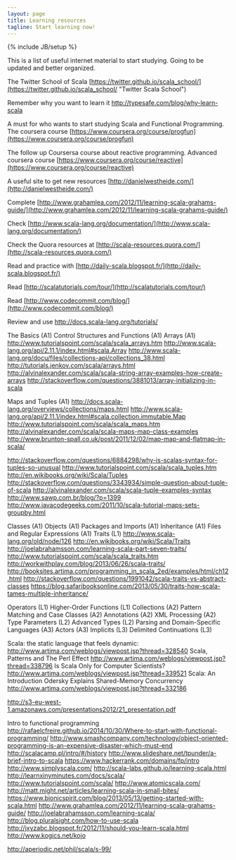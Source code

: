 ```yaml
---
layout: page
title: Learning resources
tagline: Start learning now!
---
```

{% include JB/setup %}

This is a list of useful internet material to start studying. Going to be updated and better organized.  

The Twitter School of Scala [https://twitter.github.io/scala_school/](https://twitter.github.io/scala_school/ "Twitter Scala School")

Remember why you want to learn it [http://typesafe.com/blog/why-learn-scala ](http://typesafe.com/blog/why-learn-scala  "why-learn-scala")  

A must for who wants to start studying Scala and Functional Programming. The coursera course [https://www.coursera.org/course/progfun](https://www.coursera.org/course/progfun) 

The follow up Coursersa course about reactive programming. Advanced coursera course [https://www.coursera.org/course/reactive](https://www.coursera.org/course/reactive)  

A useful site to get new resources [http://danielwestheide.com/](http://danielwestheide.com/)  

Complete [http://www.grahamlea.com/2012/11/learning-scala-grahams-guide/](http://www.grahamlea.com/2012/11/learning-scala-grahams-guide/)  

Check [http://www.scala-lang.org/documentation/](http://www.scala-lang.org/documentation/) 

Check the Quora resources at [http://scala-resources.quora.com/](http://scala-resources.quora.com/) 

Read and practice with [http://daily-scala.blogspot.fr/](http://daily-scala.blogspot.fr/)  

Read [http://scalatutorials.com/tour/](http://scalatutorials.com/tour/)

Read [http://www.codecommit.com/blog/](http://www.codecommit.com/blog/) 

Review and use [http://docs.scala-lang.org/tutorials/ ](http://docs.scala-lang.org/tutorials/) 

The Basics (A1)
Control Structures and Functions (A1)
Arrays (A1)
	http://www.tutorialspoint.com/scala/scala_arrays.htm
	http://www.scala-lang.org/api/2.11.1/index.html#scala.Array
	http://www.scala-lang.org/docu/files/collections-api/collections_38.html
	http://tutorials.jenkov.com/scala/arrays.html
	http://alvinalexander.com/scala/scala-string-array-examples-how-create-arrays
	http://stackoverflow.com/questions/3881013/array-initializing-in-scala


Maps and Tuples (A1)
	http://docs.scala-lang.org/overviews/collections/maps.html
	http://www.scala-lang.org/api/2.11.1/index.html#scala.collection.immutable.Map
	http://www.tutorialspoint.com/scala/scala_maps.htm
	http://alvinalexander.com/scala/scala-maps-map-class-examples
	http://www.brunton-spall.co.uk/post/2011/12/02/map-map-and-flatmap-in-scala/
	

http://stackoverflow.com/questions/6884298/why-is-scalas-syntax-for-tuples-so-unusual 
http://www.tutorialspoint.com/scala/scala_tuples.htm
http://en.wikibooks.org/wiki/Scala/Tuples
http://stackoverflow.com/questions/3343934/simple-question-about-tuple-of-scala
http://alvinalexander.com/scala/scala-tuple-examples-syntax
http://www.sawp.com.br/blog/?p=1399
http://www.javacodegeeks.com/2011/10/scala-tutorial-maps-sets-groupby.html


Classes (A1)
Objects (A1)
Packages and Imports (A1)
Inheritance (A1)
Files and Regular Expressions (A1)
Traits (L1)
	http://www.scala-lang.org/old/node/126
http://en.wikibooks.org/wiki/Scala/Traits
http://joelabrahamsson.com/learning-scala-part-seven-traits/
http://www.tutorialspoint.com/scala/scala_traits.htm
http://workwithplay.com/blog/2013/06/26/scala-traits/
http://booksites.artima.com/programming_in_scala_2ed/examples/html/ch12.html
http://stackoverflow.com/questions/1991042/scala-traits-vs-abstract-classes
https://blog.safaribooksonline.com/2013/05/30/traits-how-scala-tames-multiple-inheritance/

Operators (L1)
Higher-Order Functions (L1)
Collections (A2)
Pattern Matching and Case Classes (A2)
Annotations (A2)
XML Processing (A2)
Type Parameters (L2)
Advanced Types  (L2)
Parsing and Domain-Specific Languages (A3)
Actors (A3)
Implicits (L3)
Delimited Continuations (L3)

Scala: the static language that feels dynamic: http://www.artima.com/weblogs/viewpost.jsp?thread=328540
Scala, Patterns and The Perl Effect http://www.artima.com/weblogs/viewpost.jsp?thread=338796 
Is Scala Only for Computer Scientists?
http://www.artima.com/weblogs/viewpost.jsp?thread=339521 
Scala: An Introduction
Odersky Explains Shared-Memory Concurrency
http://www.artima.com/weblogs/viewpost.jsp?thread=332186

http://s3-eu-west-1.amazonaws.com/presentations2012/21_presentation.pdf

Intro to functional programming http://rafaelcfreire.github.io/2014/10/30/Where-to-start-with-functional-programming/
http://www.smashcompany.com/technology/object-oriented-programming-is-an-expensive-disaster-which-must-end
http://scalacamp.pl/intro/#/history
http://www.slideshare.net/tpunder/a-brief-intro-to-scala
https://www.hackerrank.com/domains/fp/intro
http://www.simplyscala.com/
http://scala-labs.github.io/learning-scala.html
http://learnxinyminutes.com/docs/scala/
http://www.tutorialspoint.com/scala/
http://www.atomicscala.com/
http://matt.might.net/articles/learning-scala-in-small-bites/
https://www.bionicspirit.com/blog/2013/05/13/getting-started-with-scala.html
http://www.grahamlea.com/2012/11/learning-scala-grahams-guide/
http://joelabrahamsson.com/learning-scala/
http://blog.pluralsight.com/how-to-use-scala
http://jxyzabc.blogspot.fr/2012/11/should-you-learn-scala.html
http://www.kogics.net/kojo

http://aperiodic.net/phil/scala/s-99/


